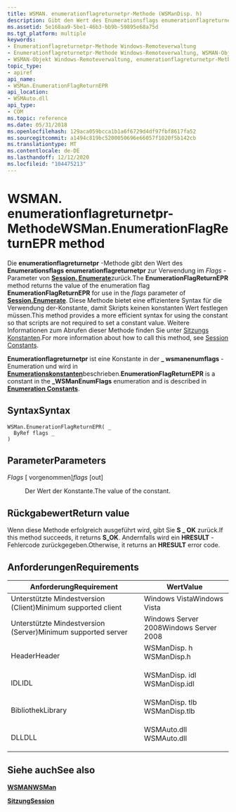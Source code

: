 ```yaml
---
title: WSMAN. enumerationflagreturnetpr-Methode (WSManDisp. h)
description: Gibt den Wert des Enumerationsflags enumerationflagreturnetpr zur Verwendung im flags-Parameter von Session. Enumerate zurück.
ms.assetid: 5e168aa9-5be1-46b3-bb9b-59895e68a75d
ms.tgt_platform: multiple
keywords:
- Enumerationflagreturnetpr-Methode Windows-Remoteverwaltung
- Enumerationflagreturnetpr-Methode Windows-Remoteverwaltung, WSMAN-Objekt
- WSMAN-Objekt Windows-Remoteverwaltung, enumerationflagreturnetpr-Methode
topic_type:
- apiref
api_name:
- WSMan.EnumerationFlagReturnEPR
api_location:
- WSMAuto.dll
api_type:
- COM
ms.topic: reference
ms.date: 05/31/2018
ms.openlocfilehash: 129aca059bcca1b1a6f6729d4df97fbf8617fa52
ms.sourcegitcommit: a1494c819bc5200050696e66057f1020f5b142cb
ms.translationtype: MT
ms.contentlocale: de-DE
ms.lasthandoff: 12/12/2020
ms.locfileid: "104475213"
---
```

# <a name="wsmanenumerationflagreturnepr-method"></a><span data-ttu-id="aa330-106">WSMAN. enumerationflagreturnetpr-Methode</span><span class="sxs-lookup"><span data-stu-id="aa330-106">WSMan.EnumerationFlagReturnEPR method</span></span>

<span data-ttu-id="aa330-107">Die **enumerationflagreturnetpr** -Methode gibt den Wert des **Enumerationsflags enumerationflagreturnetpr** zur Verwendung im *Flags* -Parameter von [**Session. Enumerate**](session-enumerate.md)zurück.</span><span class="sxs-lookup"><span data-stu-id="aa330-107">The **EnumerationFlagReturnEPR** method returns the value of the enumeration flag **EnumerationFlagReturnEPR** for use in the *flags* parameter of [**Session.Enumerate**](session-enumerate.md).</span></span> <span data-ttu-id="aa330-108">Diese Methode bietet eine effizientere Syntax für die Verwendung der-Konstante, damit Skripts keinen konstanten Wert festlegen müssen.</span><span class="sxs-lookup"><span data-stu-id="aa330-108">This method provides a more efficient syntax for using the constant so that scripts are not required to set a constant value.</span></span> <span data-ttu-id="aa330-109">Weitere Informationen zum Abrufen dieser Methode finden Sie unter [Sitzungs Konstanten](session-constants.md).</span><span class="sxs-lookup"><span data-stu-id="aa330-109">For more information about how to call this method, see [Session Constants](session-constants.md).</span></span>

<span data-ttu-id="aa330-110">**Enumerationflagreturnetpr** ist eine Konstante in der **\_ wsmanenumflags** -Enumeration und wird in [**Enumerationskonstanten**](enumeration-constants.md)beschrieben.</span><span class="sxs-lookup"><span data-stu-id="aa330-110">**EnumerationFlagReturnEPR** is a constant in the **\_WSManEnumFlags** enumeration and is described in [**Enumeration Constants**](enumeration-constants.md).</span></span>

## <a name="syntax"></a><span data-ttu-id="aa330-111">Syntax</span><span class="sxs-lookup"><span data-stu-id="aa330-111">Syntax</span></span>


```VB
WSMan.EnumerationFlagReturnEPR( _
  ByRef flags _
)
```



## <a name="parameters"></a><span data-ttu-id="aa330-112">Parameter</span><span class="sxs-lookup"><span data-stu-id="aa330-112">Parameters</span></span>

<dl> <dt>

<span data-ttu-id="aa330-113">*Flags* \[ vorgenommen\]</span><span class="sxs-lookup"><span data-stu-id="aa330-113">*flags* \[out\]</span></span>
</dt> <dd>

<span data-ttu-id="aa330-114">Der Wert der Konstante.</span><span class="sxs-lookup"><span data-stu-id="aa330-114">The value of the constant.</span></span>

</dd> </dl>

## <a name="return-value"></a><span data-ttu-id="aa330-115">Rückgabewert</span><span class="sxs-lookup"><span data-stu-id="aa330-115">Return value</span></span>

<span data-ttu-id="aa330-116">Wenn diese Methode erfolgreich ausgeführt wird, gibt Sie **S \_ OK** zurück.</span><span class="sxs-lookup"><span data-stu-id="aa330-116">If this method succeeds, it returns **S\_OK**.</span></span> <span data-ttu-id="aa330-117">Andernfalls wird ein **HRESULT** -Fehlercode zurückgegeben.</span><span class="sxs-lookup"><span data-stu-id="aa330-117">Otherwise, it returns an **HRESULT** error code.</span></span>

## <a name="requirements"></a><span data-ttu-id="aa330-118">Anforderungen</span><span class="sxs-lookup"><span data-stu-id="aa330-118">Requirements</span></span>



| <span data-ttu-id="aa330-119">Anforderung</span><span class="sxs-lookup"><span data-stu-id="aa330-119">Requirement</span></span> | <span data-ttu-id="aa330-120">Wert</span><span class="sxs-lookup"><span data-stu-id="aa330-120">Value</span></span> |
|-------------------------------------|------------------------------------------------------------------------------------------|
| <span data-ttu-id="aa330-121">Unterstützte Mindestversion (Client)</span><span class="sxs-lookup"><span data-stu-id="aa330-121">Minimum supported client</span></span><br/> | <span data-ttu-id="aa330-122">Windows Vista</span><span class="sxs-lookup"><span data-stu-id="aa330-122">Windows Vista</span></span><br/>                                                                 |
| <span data-ttu-id="aa330-123">Unterstützte Mindestversion (Server)</span><span class="sxs-lookup"><span data-stu-id="aa330-123">Minimum supported server</span></span><br/> | <span data-ttu-id="aa330-124">Windows Server 2008</span><span class="sxs-lookup"><span data-stu-id="aa330-124">Windows Server 2008</span></span><br/>                                                           |
| <span data-ttu-id="aa330-125">Header</span><span class="sxs-lookup"><span data-stu-id="aa330-125">Header</span></span><br/>                   | <dl> <span data-ttu-id="aa330-126"><dt>WSManDisp. h</dt></span><span class="sxs-lookup"><span data-stu-id="aa330-126"><dt>WSManDisp.h</dt></span></span> </dl>   |
| <span data-ttu-id="aa330-127">IDL</span><span class="sxs-lookup"><span data-stu-id="aa330-127">IDL</span></span><br/>                      | <dl> <span data-ttu-id="aa330-128"><dt>WSManDisp. idl</dt></span><span class="sxs-lookup"><span data-stu-id="aa330-128"><dt>WSManDisp.idl</dt></span></span> </dl> |
| <span data-ttu-id="aa330-129">Bibliothek</span><span class="sxs-lookup"><span data-stu-id="aa330-129">Library</span></span><br/>                  | <dl> <span data-ttu-id="aa330-130"><dt>WSManDisp. tlb</dt></span><span class="sxs-lookup"><span data-stu-id="aa330-130"><dt>WSManDisp.tlb</dt></span></span> </dl> |
| <span data-ttu-id="aa330-131">DLL</span><span class="sxs-lookup"><span data-stu-id="aa330-131">DLL</span></span><br/>                      | <dl> <span data-ttu-id="aa330-132"><dt>WSMAuto.dll</dt></span><span class="sxs-lookup"><span data-stu-id="aa330-132"><dt>WSMAuto.dll</dt></span></span> </dl>   |



## <a name="see-also"></a><span data-ttu-id="aa330-133">Siehe auch</span><span class="sxs-lookup"><span data-stu-id="aa330-133">See also</span></span>

<dl> <dt>

[<span data-ttu-id="aa330-134">**WSMAN**</span><span class="sxs-lookup"><span data-stu-id="aa330-134">**WSMan**</span></span>](wsman.md)
</dt> <dt>

[<span data-ttu-id="aa330-135">**Sitzung**</span><span class="sxs-lookup"><span data-stu-id="aa330-135">**Session**</span></span>](session.md)
</dt> </dl>

 

 





